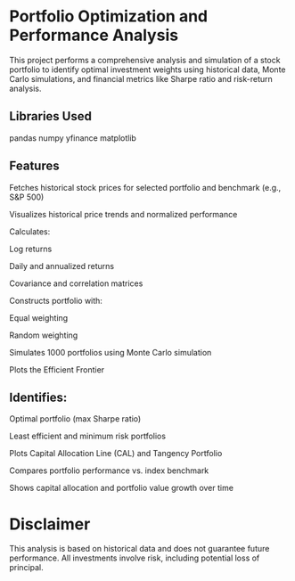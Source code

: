 # Portfolio Optimization and Performance Analysis

This project performs a comprehensive analysis and simulation of a stock portfolio to identify optimal investment weights using historical data, Monte Carlo simulations, and financial metrics like Sharpe ratio and risk-return analysis.

## Libraries Used
pandas
numpy
yfinance
matplotlib

## Features

Fetches historical stock prices for selected portfolio and benchmark (e.g., S&P 500)

Visualizes historical price trends and normalized performance

Calculates:

Log returns

Daily and annualized returns

Covariance and correlation matrices

Constructs portfolio with:

Equal weighting

Random weighting

Simulates 1000 portfolios using Monte Carlo simulation

Plots the Efficient Frontier

## Identifies:

Optimal portfolio (max Sharpe ratio)

Least efficient and minimum risk portfolios

Plots Capital Allocation Line (CAL) and Tangency Portfolio

Compares portfolio performance vs. index benchmark

Shows capital allocation and portfolio value growth over time


# Disclaimer

This analysis is based on historical data and does not guarantee future performance.
All investments involve risk, including potential loss of principal.
